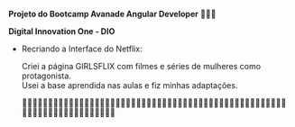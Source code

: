 **Projeto do Bootcamp Avanade Angular Developer** 👩🏽‍💻

**Digital Innovation One - DIO**

* Recriando a Interface do Netflix:

  Criei a página GIRLSFLIX com filmes e séries de mulheres como protagonista.     
   Usei a base aprendida nas aulas e fiz minhas adaptações.      

  

  👷🏽‍♀️👩🏽‍⚕️👩🏽‍🎓👩🏽‍🏫👩🏽‍⚖️👩🏽‍🌾👩🏽‍🍳👩🏽‍🔧👩🏽‍🏭👩🏽‍💼👩🏽‍🔬👩🏽‍🔧👩🏽‍🏭👩🏽‍💼👩🏽‍🔬👩🏽‍💻👩🏽‍🎤👩🏽‍🎨👩🏽‍✈️👩🏽‍🚀👩🏽‍🚒🧕🏽👰🏽🤱🏽

